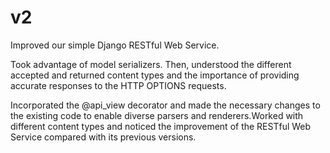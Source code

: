 # v2

Improved our simple Django RESTful Web Service.

Took advantage of model serializers. Then, understood the different accepted and returned content types and the importance of providing accurate responses to the HTTP OPTIONS requests.

Incorporated the @api_view decorator and made the necessary changes to the existing code to enable diverse parsers and renderers.Worked with different content types and noticed the improvement of the RESTful Web Service compared with its previous versions.
